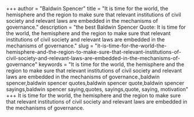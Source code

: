 +++
author = "Baldwin Spencer"
title = "It is time for the world, the hemisphere and the region to make sure that relevant institutions of civil society and relevant laws are embedded in the mechanisms of governance."
description = "the best Baldwin Spencer Quote: It is time for the world, the hemisphere and the region to make sure that relevant institutions of civil society and relevant laws are embedded in the mechanisms of governance."
slug = "it-is-time-for-the-world-the-hemisphere-and-the-region-to-make-sure-that-relevant-institutions-of-civil-society-and-relevant-laws-are-embedded-in-the-mechanisms-of-governance"
keywords = "It is time for the world, the hemisphere and the region to make sure that relevant institutions of civil society and relevant laws are embedded in the mechanisms of governance.,baldwin spencer,baldwin spencer quotes,baldwin spencer quote,baldwin spencer sayings,baldwin spencer saying,quotes, sayings,quote, saying, motivation"
+++
It is time for the world, the hemisphere and the region to make sure that relevant institutions of civil society and relevant laws are embedded in the mechanisms of governance.
